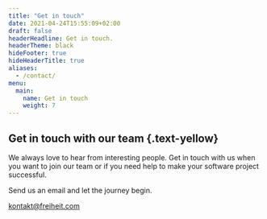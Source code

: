 ```yaml
---
title: "Get in touch"
date: 2021-04-24T15:55:09+02:00
draft: false
headerHeadline: Get in touch.
headerTheme: black
hideFooter: true
hideHeaderTitle: true
aliases:
  - /contact/
menu:
  main:
    name: Get in touch
    weight: 7
---
```

## Get in touch with our team {.text-yellow}

We always love to hear from interesting people. Get in touch with us when you want to join our team or if you need help to make your software project successful.

Send us an email and let the journey begin.

[kontakt@freiheit.com](mailto:kontakt@freiheit.com)
